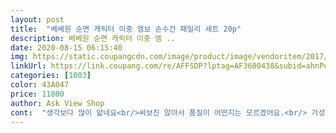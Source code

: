 ```yaml
---
layout: post 
title:  "베베원 순면 캐릭터 이중 엠보 손수건 패밀리 세트 20p" 
description: 베베원 순면 캐릭터 이중 엠 ..
date: 2020-08-15 06:15:40 
img: https://static.coupangcdn.com/image/product/image/vendoritem/2017/11/30/3309901217/8d32fc76-8d62-4e32-b210-2610dc7e8a53.jpg 
linkUrl: https://link.coupang.com/re/AFFSDP?lptag=AF3600438&subid=ahnPublicAsk&pageKey=38669922&itemId=142495621&vendorItemId=3309901217&traceid=V0-113-1031d07cb254c393 
categories: [1003] 
color: 43A047 
price: 11800 
author: Ask View Shop 
cont:  "생각보다 많이 얇네요<br/>써보진 않아서 품질이 어떤지는 모르겠어요.<br/> 가성비는 좋아요.<br/><br/>아기손수건 귀여워요 가격도 오프라인보다 훨씬 저렴하구요 8월에 아기 태어나서 준비중인데 디자인이랑 재질 맘에듭니다 무형광 손수건이래서 믿고 구매 했구요 아직 세탁전이라 많이 부드러운지는 모르겠어요 면 느낌은 좋아요<br/>좀더 도톰했음... <br/>좋겠네요<br/>" 
---
```


